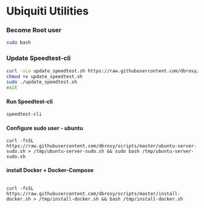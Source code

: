 # Ubiquiti Utilities
### Become Root user
```bash
sudo bash
```

### Update Speedtest-cli
```bash
curl -sLo update_speedtest.sh https://raw.githubusercontent.com/dbrosy/scripts/master/update_speedtest.sh
chmod +x update_speedtest.sh
sudo ./update_speedtest.sh
exit
```
#### Run Speedtest-cli
```bash
speedtest-cli
```

#### Configure sudo user - ubuntu
```
curl -fsSL https://raw.githubusercontent.com/dbrosy/scripts/master/ubuntu-server-sudo.sh > /tmp/ubuntu-server-sudo.sh && sudo bash /tmp/ubuntu-server-sudo.sh
```

#### install Docker + Docker-Compose
```

curl -fsSL https://raw.githubusercontent.com/dbrosy/scripts/master/install-docker.sh > /tmp/install-docker.sh && bash /tmp/install-docker.sh

```
